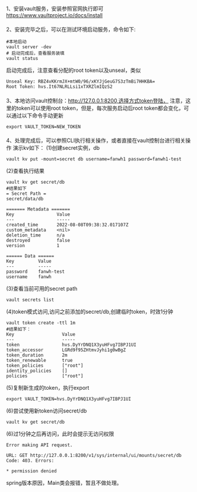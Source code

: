 ####
1、安装vault服务，安装参照官网执行即可 https://www.vaultproject.io/docs/install
####
2、安装完毕之后，可以在测试环境启动服务，命令如下:
```shell
#本地启动
vault server -dev 
# 启动完成后，查看服务装填
vault status

```
启动完成后，注意查看分配的root token以及unseal，类似
```shell
Unseal Key: RBZ4vKKrmJX+mtW0/96/xKYJjGeuG7S3zTmBi7HHKBA=
Root Token: hvs.It67NLRLLsi1xTXRZlmIQzS2
```
####
3、本地访问vault控制台：http://127.0.0.1:8200,选择方式token登陆，
注意，这里的token可以使用root token，但是，每次服务启动后root token都会变化，可以通过以下命令手动更新
```shell
export VAULT_TOKEN=NEW_TOKEN
```
####
4、处理完成后，可以参照CLI执行相关操作，或者直接在vault控制台进行相关操作
演示kv如下：
(1)创建secret实例，db
```shell
vault kv put -mount=secret db username=fanwh1 password=fanwh1-test
```
(2)查看执行结果
```shell
vault kv get secret/db
#结果如下
= Secret Path =
secret/data/db

======= Metadata =======
Key                Value
---                -----
created_time       2022-08-08T09:38:32.017107Z
custom_metadata    <nil>
deletion_time      n/a
destroyed          false
version            1

====== Data ======
Key         Value
---         -----
password    fanwh-test
username    fanwh
```
(3)查看当前可用的secret path
```shell
vault secrets list 
```

(4)token模式访问,访问之前添加的secret/db,创建临时token，时效1分钟
```shell
vault token create -ttl 1m
#结果如下：
Key                  Value
---                  -----
token                hvs.DyYrDNQ1X3yuHFvg7IBPJ1UI
token_accessor       LGRd9f95ZHtmvJyhi1g0wBgZ
token_duration       2m
token_renewable      true
token_policies       ["root"]
identity_policies    []
policies             ["root"]
```
(5)复制新生成的token，执行export
```shell
export VAULT_TOKEN=hvs.DyYrDNQ1X3yuHFvg7IBPJ1UI
```
(6)尝试使用新token访问secret/db
```shell
vault kv get secret/db
```
(6)过1分钟之后再访问，此时会提示无访问权限
```shell
Error making API request.

URL: GET http://127.0.0.1:8200/v1/sys/internal/ui/mounts/secret/db
Code: 403. Errors:

* permission denied
```

spring版本原因，Main类会报错，暂且不做处理。


